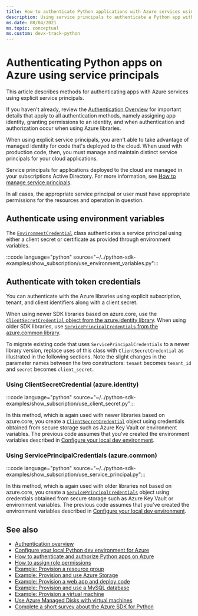 ```yaml
---
title: How to authenticate Python applications with Azure services using service principals
description: Using service principals to authenticate a Python app with Azure services by using the Azure libraries
ms.date: 08/04/2021
ms.topic: conceptual
ms.custom: devx-track-python
---
```


# Authenticating Python apps on Azure using service principals

This article describes methods for authenticating apps with Azure services using explicit service principals.

If you haven't already, review the [Authentication Overview](azure-sdk-authenticate.md#how-to-assign-an-app-identity) for important details that apply to all authentication methods, namely assigning app identity, granting permissions to an identity, and when authentication and authorization occur when using Azure libraries.

When using explicit service principals, you aren't able to take advantage of managed identity for code that's deployed to the cloud. When used with production code, then, you must manage and maintain distinct service principals for your cloud applications.

Service principals for applications deployed to the cloud are managed in your subscriptions Active Directory. For more information, see [How to manage service principals](how-to-manage-service-principals.md).

In all cases, the appropriate service principal or user must have appropriate permissions for the resources and operation in question.

## Authenticate using environment variables

The [`EnvironmentCredential`](/python/api/azure-identity/azure.identity.environmentcredential) class authenticates a service principal using either a client secret or certificate as provided through environment variables.

:::code language="python" source="~/../python-sdk-examples/show_subscription/use_environment_variables.py":::

## Authenticate with token credentials

You can authenticate with the Azure libraries using explicit subscription, tenant, and client identifiers along with a client secret.

When using newer SDK libraries based on azure.core, use the [`ClientSecretCredential` object from the azure.identity library](#using-clientsecretcredential-azureidentity). When using older SDK libraries, use [`ServicePrincipalCredentials` from the azure.common library](#using-serviceprincipalcredentials-azurecommon).

To migrate existing code that uses `ServicePrincipalCredentials` to a newer library version, replace uses of this class with `ClientSecretCredential` as illustrated in the following sections. Note the slight changes in the parameter names between the two constructors: `tenant` becomes `tenant_id` and `secret` becomes `client_secret`.

### Using ClientSecretCredential (azure.identity)

:::code language="python" source="~/../python-sdk-examples/show_subscription/use_client_secret.py":::

In this method, which is again used with newer libraries based on azure.core, you create a [`ClientSecretCredential`](/python/api/azure-identity/azure.identity.clientsecretcredential) object using credentials obtained from secure storage such as Azure Key Vault or environment variables. The previous code assumes that you've created the environment variables described in [Configure your local dev environment](configure-local-development-environment.md#create-a-service-principal-and-environment-variables-for-development).

### Using ServicePrincipalCredentials (azure.common)

:::code language="python" source="~/../python-sdk-examples/show_subscription/use_service_principal.py":::

In this method, which is again used with older libraries not based on azure.core, you create a [`ServicePrincipalCredentials`](/python/api/msrestazure/msrestazure.azure_active_directory.serviceprincipalcredentials) object using credentials obtained from secure storage such as Azure Key Vault or environment variables. The previous code assumes that you've created the environment variables described in [Configure your local dev environment](configure-local-development-environment.md#create-a-service-principal-and-environment-variables-for-development).

## See also

- [Authentication overview](azure-sdk-authenticate.md)
- [Configure your local Python dev environment for Azure](configure-local-development-environment.md)
- [How to authenticate and authorize Python apps on Azure](azure-sdk-authenticate.md)
- [How to assign role permissions](/azure/role-based-access-control/role-assignments-steps)
- [Example: Provision a resource group](azure-sdk-example-resource-group.md)
- [Example: Provision and use Azure Storage](azure-sdk-example-storage.md)
- [Example: Provision a web app and deploy code](azure-sdk-example-web-app.md)
- [Example: Provision and use a MySQL database](azure-sdk-example-database.md)
- [Example: Provision a virtual machine](azure-sdk-example-virtual-machines.md)
- [Use Azure Managed Disks with virtual machines](azure-sdk-samples-managed-disks.md)
- [Complete a short survey about the Azure SDK for Python](https://microsoft.qualtrics.com/jfe/form/SV_bNFX0HECjzPWMiG?Q_CHL=docs)
